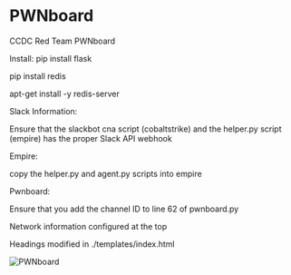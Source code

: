 # PWNboard
CCDC Red Team PWNboard

Install:
pip install flask

pip install redis

apt-get install -y redis-server

Slack Information:

Ensure that the slackbot cna script (cobaltstrike) and the helper.py script (empire) has the proper Slack API webhook 

Empire:

copy the helper.py and agent.py scripts into empire

Pwnboard:

Ensure that you add the channel ID to line 62 of pwnboard.py

Network information configured at the top

Headings modified in ./templates/index.html

![PWNboard](https://raw.githubusercontent.com/ztgrace/pwnboard/master/img/PWNboard.png)
